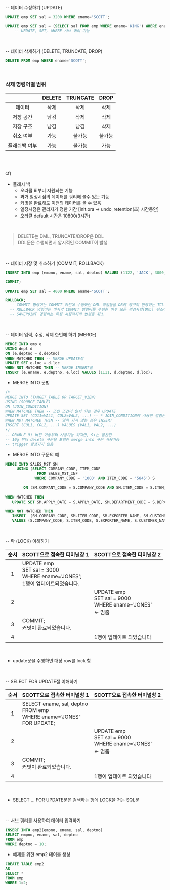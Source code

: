 -- 데이터 수정하기 (UPDATE) 
```sql
UPDATE emp SET sal = 3200 WHERE ename='SCOTT';

UPDATE emp SET sal = (SELECT sal FROM emp WHERE ename='KING') WHERE ename='SCOTT';
    -- UPDATE, SET, WHERE 서브 쿼리 가능
```

<br>

-- 데이터 삭제하기 (DELETE, TRUNCATE, DROP) 
```sql
DELETE FROM emp WHERE ename='SCOTT';
```
<br>

### 삭제 명령어별 범위
| | DELETE | TRUNCATE | DROP 
:----:|:----:|:----:|:----:
데이터 | 삭제 | 삭제 | 삭제
저장 공간 | 남김 | 삭제 | 삭제
저장 구조 | 남김 | 남김 | 삭제
취소 여부 | 가능 | 불가능 | 불가능
플래쉬백 여부 | 가능 | 불가능 | 가능

<br>
<br>

cf)       

* 플래시 백
    * 오라클 9i부터 지원되는 기능
    * 과거 일정시점의 데이터를 쿼리해 볼수 있는 기능
    * 커밋을 완료해도 이전의 데이터를 볼 수 있음
    * 일정시점은 관리자가 정한 기간 [init.ora -> undo_retention(초) 시간동안]
    * 오라클 default 시간은 10800(3시간)

<br>

>  DELETE는 DML, TRUNCATE/DROP은 DDL   
>  DDL문은 수행되면서 암시적인 COMMIT이 발생  

<br>

-- 데이터 저장 및 취소하기 (COMMIT, ROLLBACK) 
```sql
INSERT INTO emp (empno, ename, sal, deptno) VALUES (1122, 'JACK', 3000, 20);

COMMIT;

UPDATE emp SET sal = 4000 WHERE ename='SCOTT';

ROLLBACK;
  -- COMMIT 명령어는 COMMIT 이전에 수행했던 DML 작업들을 DB에 영구히 반영하는 TCL(Transaction Control Language)
  -- ROLLBACK 명령어는 마지막 COMMIT 명령어를 수행한 이후 모든 변경사항(DML) 취소하는 TCL
  -- SAVEPOINT 명령어는 특정 시점까지의 변경을 취소
```

<br>

-- 데이터 입력, 수정, 삭제 한번에 하기 (MERGE)
```sql
MERGE INTO emp e 
USING dept d 
ON (e.deptno = d.deptno) 
WHEN MATCHED THEN -- MERGE UPDATE절
UPDATE SET e.loc = d.loc 
WHEN NOT MATCHED THEN -- MERGE INSERT절
INSERT (e.ename, e.deptno, e.loc) VALUES (1111, d.deptno, d.loc);
```
* MERGE INTO 문법
```sql
/* 
MERGE INTO (TARGET_TABLE OR TARGET_VIEW)
USING (SOURCE_TABLE)
ON (JOIN_CONDITION)
WHEN MATCHED THEN -- 조인 조건이 일치 되는 경우 UPDATE
UPDATE SET (CO11=VAL1, COL2=VAL2, ...) -- * JOIN_CONDITION에 사용한 컬럼은 UPDATE가 불가능하다!
WHEN NOT MATCHED THEN -- 일치 되지 않는 경우 INSERT
INSERT (COL1, COL2, ...) VALUES (VAL1, VAL2, ...)
*/
-- ORABLE 9i 버전 이상부터 사용가능 하지만, 9i는 불완전
-- 10g 부터 delete 구문을 포함한 merge into 구문 사용가능
-- trigger 발생되지 않음
```

* MERGE INTO 구문의 예

```sql
MERGE INTO SALES_MST SM
     USING (SELECT COMPANY_CODE, ITEM_CODE
              FROM SALES_MST_INF
             WHERE COMPANY_CODE = '1000' AND ITEM_CODE = '5845') S
            
        ON (SM.COMPANY_CODE = S.COMPANY_CODE AND SM.ITEM_CODE = S.ITEM_CODE)
       
WHEN MATCHED THEN
   UPDATE SET SM.APPLY_DATE = S.APPLY_DATE, SM.DEPARTMENT_CODE = S.DEPARTMENT_CODE
  
WHEN NOT MATCHED THEN
   INSERT  (SM.COMPANY_CODE, SM.ITEM_CODE, SM.EXPORTER_NAME, SM.CUSTOMER_NAME)
   VALUES (S.COMPANY_CODE, S.ITEM_CODE, S.EXPORTER_NAME, S.CUSTOMER_NAME);
```

<br>

-- 락 (LOCK) 이해하기

순서 | SCOTT으로 접속한 터미널창 1 | SCOTT으로 접속한 터미널창 2
:---:|:---|:---
1|UPDATE emp <br>SET sal = 3000 <br>WHERE ename='JONES'; <br> 1행이 업데이트되었습니다.| |
2| |UPDATE emp <br>SET sal = 9000 <br>WHERE ename='JONES' <br>             <- 멈춤
3| COMMIT; <br>커밋이 완료되었습니다. | |
4| | 1행이 업데이트 되었습니다|

<br> 

* update문을 수행하면 대상 row를 lock 함

<br>

-- SELECT FOR UPDATE절 이해하기

순서 | SCOTT으로 접속한 터미널창 1 | SCOTT으로 접속한 터미널창 2
:---:|:---|:---
1|SELECT ename, sal, deptno <br>FROM emp <br>WHERE ename='JONES' <br>FOR UPDATE;| |
2| |UPDATE emp <br>SET sal = 9000 <br>WHERE ename='JONES' <br>             <- 멈춤
3| COMMIT; <br>커밋이 완료되었습니다. | |
4| | 1행이 업데이트 되었습니다|

<br>

* SELECT ... FOR UPDATE문은 검색하는 행에 LOCK을 거는 SQL문

<br>

-- 서브 쿼리를 사용하여 데이터 입력하기
```sql
INSERT INTO emp2(empno, ename, sal, deptno) 
SELECT empno, ename, sal, deptno
FROM emp 
WHERE deptno = 10;
```

* 예제를 위한 emp2 테이블 생성
```sql
CREATE TABLE emp2 
AS 
SELECT * 
FROM emp 
WHERE 1=2;
```